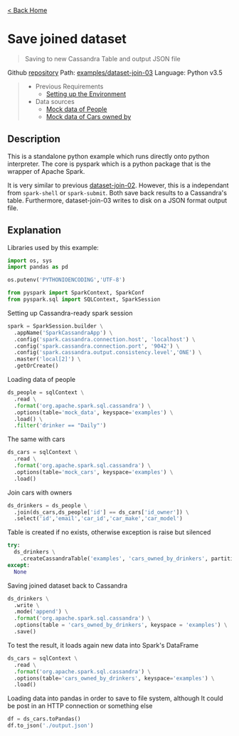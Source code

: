 [< Back Home](../)

# Save joined dataset 
> Saving to new Cassandra Table and output JSON file

Github [repository](https://github.com/jasset75/spark-cassandra-notes)
Path: [examples/dataset-join-03](https://github.com/jasset75/Spark-Cassandra-Notes/tree/master/examples/dataset-join-03)
Language: Python v3.5

> - Previous Requirements 
>   * [Setting up the Environment](../Environment.md)
> - Data sources
>   * [Mock data of People](../PyUpload/mock_data_imp.md)
>   * [Mock data of Cars owned by](../PyUpload/mock_data_imp.md)

## Description

This is a standalone python example which runs directly onto python interpreter. The core is pyspark which is a python package that is the wrapper of Apache Spark.

It is very similar to previous [dataset-join-02](dataset-join-02.md). However, this is a independant from `spark-shell` or `spark-submit`. Both save back results to a Cassandra's table. Furthermore, dataset-join-03 writes to disk on a JSON format output file.

## Explanation

Libraries used by this example:

```py
import os, sys
import pandas as pd

os.putenv('PYTHONIOENCODING','UTF-8')

from pyspark import SparkContext, SparkConf
from pyspark.sql import SQLContext, SparkSession
```

Setting up Cassandra-ready spark session

```py
spark = SparkSession.builder \
  .appName('SparkCassandraApp') \
  .config('spark.cassandra.connection.host', 'localhost') \
  .config('spark.cassandra.connection.port', '9042') \
  .config('spark.cassandra.output.consistency.level','ONE') \
  .master('local[2]') \
  .getOrCreate()
```

Loading data of people

```py
ds_people = sqlContext \
  .read \
  .format('org.apache.spark.sql.cassandra') \
  .options(table='mock_data', keyspace='examples') \
  .load() \
  .filter('drinker == "Daily"')
```

The same with cars

```py
ds_cars = sqlContext \
  .read \
  .format('org.apache.spark.sql.cassandra') \
  .options(table='mock_cars', keyspace='examples') \
  .load()
```

Join cars with owners

```py
ds_drinkers = ds_people \
  .join(ds_cars,ds_people['id'] == ds_cars['id_owner']) \
  .select('id','email','car_id','car_make','car_model')
```

Table is created if no exists, otherwise exception is raise but silenced

```py
try:
  ds_drinkers \
    .createCassandraTable('examples', 'cars_owned_by_drinkers', partitionKeyColumns = ['id','car_id'])
except:
  None
```

Saving joined dataset back to Cassandra

```py
ds_drinkers \
  .write \
  .mode('append') \
  .format('org.apache.spark.sql.cassandra') \
  .options(table = 'cars_owned_by_drinkers', keyspace = 'examples') \
  .save()
```

To test the result, it loads again new data into Spark's DataFrame

```py
ds_cars = sqlContext \
  .read \
  .format('org.apache.spark.sql.cassandra') \
  .options(table='cars_owned_by_drinkers', keyspace='examples') \
  .load()
```

Loading data into pandas in order to save to file system, although It could be post in an HTTP connection or something else

```py
df = ds_cars.toPandas()
df.to_json('./output.json')
```
